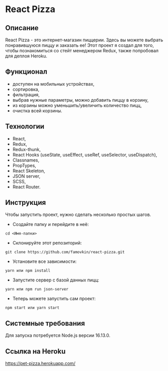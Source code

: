 # React Pizza

## Описание

React Pizza - это интернет-магазин пиццерии. Здесь вы можете выбрать понравившуюся пиццу и заказать ее! Этот проект я создал для того, чтобы познакомиться со стейт менеджером Redux, также попробовал для деплоя Heroku.

## Функционал

- доступен на мобильных устройствах,
- сортировка,
- фильтрация,
- выбрав нужные параметры, можно добавить пиццу в корзину,
- из корзины можно уменьшить/увеличить количество пицц,
- очистка всей корзины.

## Технологии

- React,
- Redux,
- Redux-thunk,
- React Hooks (useState, useEffect, useRef, useSelector, useDispatch),
- Classnames,
- PropTypes,
- React Skeleton,
- JSON server,
- SCSS,
- React Router.


## Инструкция

Чтобы запустить проект, нужно сделать несколько простых шагов.

- Создайте папку и перейдите в неё:

```
cd <Имя-папки>
```

- Склонируйте этот репозиторий:

```
git clone https://github.com/famovkin/react-pizza.git
```

- Установите все зависимости:

```
yarn или npm install
```

-  Запустите сервер c базой данных пицц:

```
yarn или npm run json-server
```

- Теперь можете запустить сам проект:

```
npm start или yarn start
```

## Системные требования

Для запуска потребуется Node.js версии 16.13.0.

## Ссылка на Heroku

https://pet-pizza.herokuapp.com/
